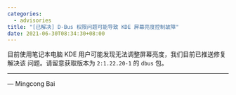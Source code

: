 ```yaml
---
categories:
  - advisories
title: "[已解决] D-Bus 权限问题可能导致 KDE 屏幕亮度控制故障"
date: 2021-06-30T08:34:30+08:00
---
```


目前使用笔记本电脑 KDE 用户可能发现无法调整屏幕亮度，我们目前已推送修复解决该
问题。请留意获取版本为 `2:1.22.20-1` 的 `dbus` 包。

----

— Mingcong Bai
